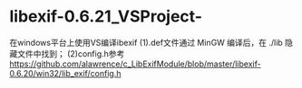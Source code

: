 # libexif-0.6.21_VSProject-
在windows平台上使用VS编译ibexif     (1).def文件通过 MinGW 编译后，在 ./lib 隐藏文件中找到；   (2)config.h参考 https://github.com/alawrence/c_LibExifModule/blob/master/libexif-0.6.20/win32/lib_exif/config.h   
